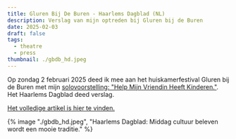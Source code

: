 ```yaml
---
title: Gluren Bij De Buren - Haarlems Dagblad (NL)
description: Verslag van mijn optreden bij Gluren bij de Buren
date: 2025-02-03
draft: false
tags:
  - theatre
  - press
thumbnail: ./gbdb_hd.jpeg
---
```


Op zondag 2 februari 2025 deed ik mee aan het huiskamerfestival Gluren bij de Buren met mijn [solovoorstelling: "Help Mijn Vriendin Heeft Kinderen."](../../../solo/). Het Haarlems Dagblad deed verslag.

[Het volledige artikel is hier te vinden.](https://www.haarlemsdagblad.nl/regio/haarlem/iedere-huiskamer-is-een-nieuw-decor-bij-gluren-bij-de-buren-middag-actief-cultuur-beleven-wordt-mooie-traditie/37176811.html?utm_medium=referral&utm_campaign=share)

{% image "./gbdb_hd.jpeg", "Haarlems Dagblad: Middag cultuur beleven wordt een mooie traditie." %}

